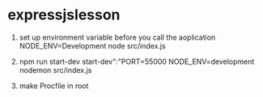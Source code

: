 # expressjslesson

1. set up environment variable before you call the aoplication
NODE_ENV=Development node src/index.js

2. npm run start-dev
start-dev":"PORT=55000 NODE_ENV=development nodemon src/index.js

3. make Procfile in root
